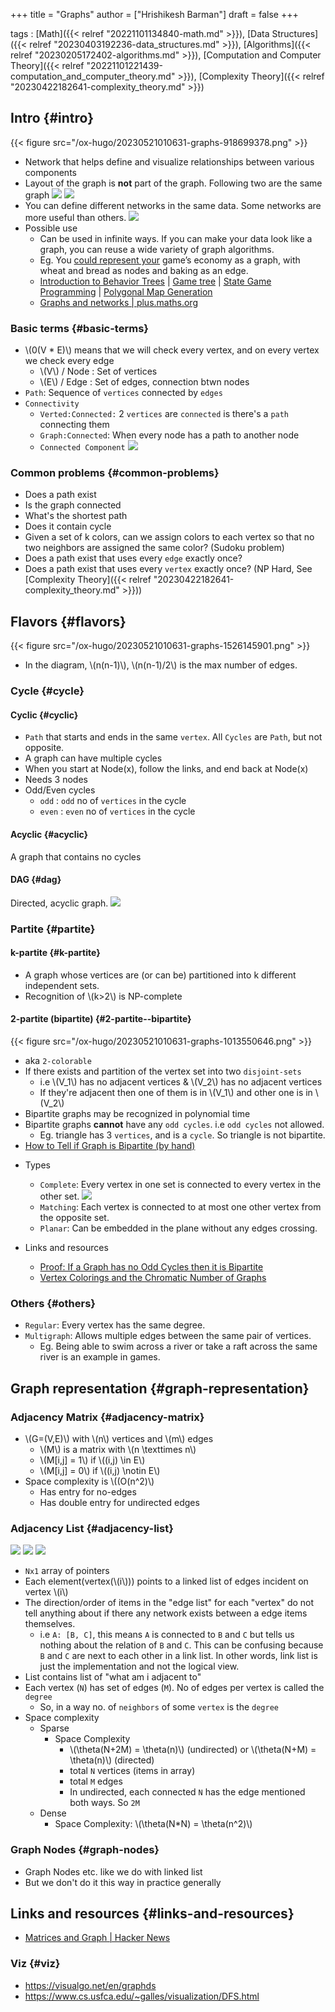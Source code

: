 +++
title = "Graphs"
author = ["Hrishikesh Barman"]
draft = false
+++

tags
: [Math]({{< relref "20221101134840-math.md" >}}), [Data Structures]({{< relref "20230403192236-data_structures.md" >}}), [Algorithms]({{< relref "20230205172402-algorithms.md" >}}), [Computation and Computer Theory]({{< relref "20221101221439-computation_and_computer_theory.md" >}}), [Complexity Theory]({{< relref "20230422182641-complexity_theory.md" >}})


## Intro {#intro}

{{< figure src="/ox-hugo/20230521010631-graphs-918699378.png" >}}

-   Network that helps define and visualize relationships between various components
-   Layout of the graph is **not** part of the graph. Following two are the same graph
    ![](/ox-hugo/20230521010631-graphs-1108188354.png)
    ![](/ox-hugo/20230521010631-graphs-865303526.png)
-   You can define different networks in the same data. Some networks are more useful than others.
    ![](/ox-hugo/20230521010631-graphs-1134939469.png)
-   Possible use
    -   Can be used in infinite ways. If you can make your data look like a graph, you can reuse a wide variety of graph algorithms.
    -   Eg. You [could represent your](https://www.redblobgames.com/pathfinding/grids/graphs.html) game’s economy as a graph, with wheat and bread as nodes and baking as an edge.
    -   [Introduction to Behavior Trees](https://web.archive.org/web/20140214065338/http://www.altdevblogaday.com/2011/02/24/introduction-to-behavior-trees/) | [Game tree](https://en.wikipedia.org/wiki/Game_tree) | [State Game Programming](http://gameprogrammingpatterns.com/state.html) | [Polygonal Map Generation](http://www-cs-students.stanford.edu/~amitp/game-programming/polygon-map-generation/)
    -   [Graphs and networks | plus.maths.org](https://plus.maths.org/content/graphs-and-networks)


### Basic terms {#basic-terms}

-   \\(0(V \* E)\\) means that we will check every vertex, and on every vertex we check every edge
    -   \\(V\\) / Node : Set of vertices
    -   \\(E\\) / Edge : Set of edges, connection btwn nodes
-   `Path`: Sequence of `vertices` connected by `edges`
-   `Connectivity`
    -   `Verted:Connected:` 2 `vertices` are `connected` is there's a `path` connecting them
    -   `Graph:Connected`: When every node has a path to another node
    -   `Connected Component`
        ![](/ox-hugo/20230521010631-graphs-1367550091.png)


### Common problems {#common-problems}

-   Does a path exist
-   Is the graph connected
-   What's the shortest path
-   Does it contain cycle
-   Given a set of k colors, can we assign colors to each vertex so that no two neighbors are assigned the same color? (Sudoku problem)
-   Does a path exist that uses every `edge` exactly once?
-   Does a path exist that uses every `vertex` exactly once? (NP Hard, See [Complexity Theory]({{< relref "20230422182641-complexity_theory.md" >}}))


## Flavors {#flavors}

{{< figure src="/ox-hugo/20230521010631-graphs-1526145901.png" >}}

-   In the diagram, \\(n(n-1)\\), \\(n(n-1)/2\\) is the max number of edges.


### Cycle {#cycle}


#### Cyclic {#cyclic}

-   `Path` that starts and ends in the same `vertex`. All `Cycles` are `Path`, but not opposite.
-   A graph can have multiple cycles
-   When you start at Node(x), follow the links, and end back at Node(x)
-   Needs 3 nodes
-   Odd/Even cycles
    -   `odd` : `odd` no of `vertices` in the cycle
    -   `even` : `even` no of `vertices` in the cycle


#### Acyclic {#acyclic}

A graph that contains no cycles


#### DAG {#dag}

Directed, acyclic graph.
![](/ox-hugo/20230521010631-graphs-1037713355.png)


### Partite {#partite}


#### k-partite {#k-partite}

-   A graph whose vertices are (or can be) partitioned into k different independent sets.
-   Recognition of \\(k>2\\) is NP-complete


#### 2-partite (bipartite) {#2-partite--bipartite}

{{< figure src="/ox-hugo/20230521010631-graphs-1013550646.png" >}}

-   aka `2-colorable`
-   If there exists and partition of the vertex set into two `disjoint-sets`
    -   i.e \\(V\_1\\) has no adjacent vertices &amp; \\(V\_2\\) has no adjacent vertices
    -   If they're adjacent then one of them is in \\(V\_1\\) and other one is in \\(V\_2\\)
-   Bipartite graphs may be recognized in polynomial time
-   Bipartite graphs **cannot** have any `odd cycles`. i.e `odd cycles` not allowed.
    -   Eg. triangle has 3 `vertices`, and is a `cycle`. So triangle is not bipartite.
-   [How to Tell if Graph is Bipartite (by hand)](https://www.youtube.com/watch?v=bZBmN7I7GNQ)

<!--list-separator-->

-  Types

    -   `Complete`: Every vertex in one set is connected to every vertex in the other set.
        ![](/ox-hugo/20230521010631-graphs-554952760.png)
    -   `Matching`: Each vertex is connected to at most one other vertex from the opposite set.
    -   `Planar`: Can be embedded in the plane without any edges crossing.

<!--list-separator-->

-  Links and resources

    -   [Proof: If a Graph has no Odd Cycles then it is Bipartite](https://www.youtube.com/watch?v=_TIqhvDR8DQ)
    -   [Vertex Colorings and the Chromatic Number of Graphs](https://www.youtube.com/watch?v=3VeQhNF5-rE)


### Others {#others}

-   `Regular`: Every vertex has the same degree.
-   `Multigraph`: Allows multiple edges between the same pair of vertices.
    -   Eg. Being able to swim across a river or take a raft across the same river is an example in games.


## Graph representation {#graph-representation}


### Adjacency Matrix {#adjacency-matrix}

-   \\(G=(V,E)\\) with \\(n\\) vertices and \\(m\\) edges
    -   \\(M\\) is a matrix with \\(n \texttimes n\\)
    -   \\(M[i,j] = 1\\) if \\((i,j) \in E\\)
    -   \\(M[i,j] = 0\\) if \\((i,j) \notin E\\)
-   Space complexity is \\((O(n^2)\\)
    -   Has entry for no-edges
    -   Has double entry for undirected edges


### Adjacency List {#adjacency-list}

![](/ox-hugo/20230521010631-graphs-900100462.png)
![](/ox-hugo/20230521010631-graphs-1860911803.png)
![](/ox-hugo/20230521010631-graphs-2119891008.png)

-   `Nx1` array of pointers
-   Each element(vertex(\\(i\\))) points to a linked list of edges incident on vertex \\(i\\)
-   The direction/order of items in the "edge list" for each "vertex" do not tell anything about if there any network exists between a edge items themselves.
    -   i.e `A: [B, C]`, this means `A` is connected to `B` and `C` but tells us nothing about the relation of `B` and `C`. This can be confusing because `B` and `C` are next to each other in a link list. In other words, link list is just the implementation and not the logical view.
-   List contains list of "what am i adjacent to"
-   Each vertex (`N`) has set of edges (`M`). No of edges per vertex is called the `degree`
    -   So, in a way no. of `neighbors` of some `vertex` is the `degree`
-   Space complexity
    -   Sparse
        -   Space Complexity
            -   \\(\theta(N+2M) = \theta(n)\\) (undirected) or \\(\theta(N+M) = \theta(n)\\) (directed)
            -   total `N` vertices (items in array)
            -   total `M` edges
            -   In undirected, each connected `N` has the edge mentioned both ways. So `2M`
    -   Dense
        -   Space Complexity: \\(\theta(N\*N) = \theta(n^2)\\)


### Graph Nodes {#graph-nodes}

-   Graph Nodes etc. like we do with linked list
-   But we don't do it this way in practice generally


## Links and resources {#links-and-resources}

-   [Matrices and Graph | Hacker News](https://news.ycombinator.com/item?id=36734771)


### Viz {#viz}

-   <https://visualgo.net/en/graphds>
-   <https://www.cs.usfca.edu/~galles/visualization/DFS.html>
